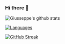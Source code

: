 ### Hi there 👋

<!--
**ErichGiusseppe/ErichGiusseppe** is a ✨ _special_ ✨ repository because its `README.md` (this file) appears on your GitHub profile.

Here are some ideas to get you started:

- 🔭 I’m currently working on ...
- 🌱 I’m currently learning ...
- 👯 I’m looking to collaborate on ...
- 🤔 I’m looking for help with ...
- 💬 Ask me about ...
- 📫 How to reach me: ...
- 😄 Pronouns: ...
- ⚡ Fun fact: ...
-->

![Giusseppe's github stats](https://github-readme-stats.vercel.app/api?username=ErichGiusseppe)

[![Languages](https://github-readme-stats.vercel.app/api/top-langs/?username=ErichGiusseppe&layout=compact&theme=algolia)](https://github.com/WilliamMendez/github-readme-stats)

[![GitHub Streak](https://github-readme-streak-stats.herokuapp.com?username=ErichGiusseppe&theme=midnight-purple&date_format=M%20j%5B%2C%20Y%5D)](https://git.io/streak-stats)

